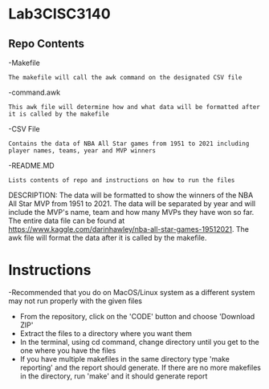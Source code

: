 # Lab3CISC3140
Repo Contents
-------------

-Makefile 

    The makefile will call the awk command on the designated CSV file
 
-command.awk

    This awk file will determine how and what data will be formatted after it is called by the makefile
  
-CSV File

    Contains the data of NBA All Star games from 1951 to 2021 including player names, teams, year and MVP winners
  
 -README.MD
 
    Lists contents of repo and instructions on how to run the files
  
 DESCRIPTION:
    The data will be formatted to show the winners of the NBA All Star MVP from 1951 to 2021. The data will be separated by year and will include the MVP's name, 
    team and how many MVPs they have won so far. The entire data file can be found at https://www.kaggle.com/darinhawley/nba-all-star-games-19512021. The awk           file will format the data after it is called by the makefile.
    
# Instructions
-Recommended that you do on MacOS/Linux system as a different system may not run properly with the given files
- From the repository, click on the 'CODE' button and choose 'Download ZIP'
- Extract the files to a directory where you want them
- In the terminal, using cd command, change directory until you get to the one where you have the files
- If you have multiple makefiles in the same directory type 'make reporting' and the report should generate. If there are no more makefiles in the directory,
  run 'make' and it should generate report
